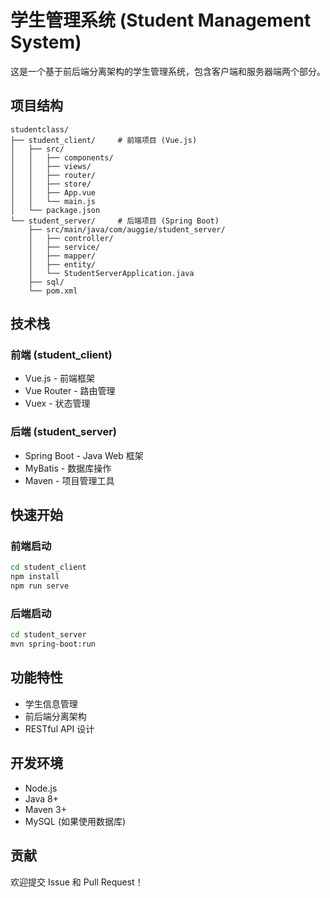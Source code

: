 # 学生管理系统 (Student Management System)

这是一个基于前后端分离架构的学生管理系统，包含客户端和服务器端两个部分。

## 项目结构

```
studentclass/
├── student_client/     # 前端项目 (Vue.js)
│   ├── src/
│   │   ├── components/
│   │   ├── views/
│   │   ├── router/
│   │   ├── store/
│   │   ├── App.vue
│   │   └── main.js
│   └── package.json
└── student_server/     # 后端项目 (Spring Boot)
    ├── src/main/java/com/auggie/student_server/
    │   ├── controller/
    │   ├── service/
    │   ├── mapper/
    │   ├── entity/
    │   └── StudentServerApplication.java
    ├── sql/
    └── pom.xml
```

## 技术栈

### 前端 (student_client)
- Vue.js - 前端框架
- Vue Router - 路由管理
- Vuex - 状态管理

### 后端 (student_server)
- Spring Boot - Java Web 框架
- MyBatis - 数据库操作
- Maven - 项目管理工具

## 快速开始

### 前端启动
```bash
cd student_client
npm install
npm run serve
```

### 后端启动
```bash
cd student_server
mvn spring-boot:run
```

## 功能特性

- 学生信息管理
- 前后端分离架构
- RESTful API 设计

## 开发环境

- Node.js
- Java 8+
- Maven 3+
- MySQL (如果使用数据库)

## 贡献

欢迎提交 Issue 和 Pull Request！ 